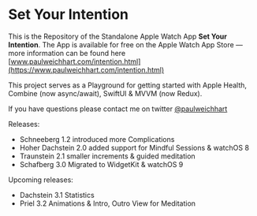 # Set Your Intention

This is the Repository of the Standalone Apple Watch App **Set Your Intention**. The App is available for free on the Apple Watch App Store — more information can be found here [www.paulweichhart.com/intention.html](https://www.paulweichhart.com/intention.html) 

This project serves as a Playground for getting started with Apple Health, Combine (now async/await), SwiftUI & MVVM (now Redux).

If you have questions please contact me on twitter [@paulweichhart](https://www.twitter.com/paulweichhart)

Releases:
* Schneeberg      1.2 introduced more Complications
* Hoher Dachstein 2.0 added support for Mindful Sessions & watchOS 8
* Traunstein      2.1 smaller increments & guided meditation
* Schafberg       3.0 Migrated to WidgetKit & watchOS 9

Upcoming releases:
* Dachstein       3.1 Statistics
* Priel           3.2 Animations & Intro, Outro View for Meditation


 
